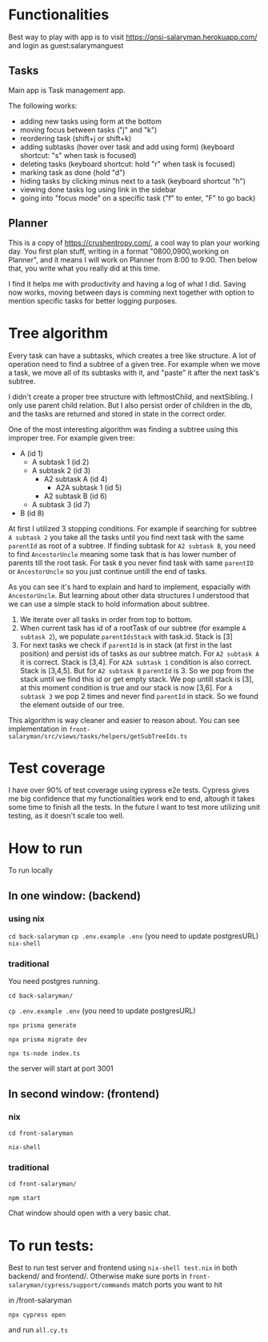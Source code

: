 # Functionalities
Best way to play with app is to visit https://qnsi-salaryman.herokuapp.com/ and login as
guest:salarymanguest

## Tasks
Main app is Task management app.

The following works:

- adding new tasks using form at the bottom
- moving focus between tasks ("j" and "k")
- reordering task (shift+j or shift+k)
- adding subtasks (hover over task and add using form) (keyboard shortcut: "s" when task is focused)
- deleting tasks (keyboard shortcut: hold "r" when task is focused)
- marking task as done (hold "d")
- hiding tasks by clicking minus next to a task (keyboard shortcut "h")
- viewing done tasks log using link in the sidebar
- going into "focus mode" on a specific task ("f" to enter, "F" to go back)

## Planner
This is a copy of https://crushentropy.com/, a cool way to plan your working day. 
You first plan stuff, writing in a format "0800,0900,working on Planner", and it means I will work on Planner from 8:00 to 9:00. Then below that, you write what you really did at this time.

I find it helps me with productivity and having a log of what I did. Saving now works, moving between days is comming next together with option to mention specific tasks for better logging purposes.

# Tree algorithm
Every task can have a subtasks, which creates a tree like structure. A lot of operation need to find a subtree of a given tree. For example when we move a task, we move all of its subtasks with it, and "paste" it after the next task's subtree.

I didn't create a proper tree structure with leftmostChild, and nextSibling. I only use parent child relation. But I also persist order of children in the db, and the tasks are returned and stored in state in the correct order.

One of the most interesting algorithm was finding a subtree using this improper tree. For example given tree:

- A (id 1)
  - A subtask 1 (id 2)
  - A subtask 2 (id 3)
     - A2 subtask A (id 4)
       - A2A subtask 1 (id 5)
     - A2 subtask B (id 6)
  - A subtask 3 (id 7)
- B (id 8)

At first I utilized 3 stopping conditions. For example if searching for subtree `A subtask 2` you take all the tasks until you find next task with the same `parentId` as root of a subtree. If finding subtask for `A2 subtask B`, you need to find `AncestorUncle` meaning some task that is has lower number of parents till the root task. For task `B` you never find task with same `parentID` or `AncestorUncle` so you just continue untill the end of tasks. 

As you can see it's hard to explain and hard to implement, espacially with `AncestorUncle`. But learning about other data structures I understood that we can use a simple stack to hold information about subtree.

1. We iterate over all tasks in order from top to bottom.
2. When current task has id of a rootTask of our subtree (for example `A subtask 2`), we populate `parentIdsStack` with task.id. Stack is [3]
3. For next tasks we check if `parentId` is in stack (at first in the last position) and persist ids of tasks as our subtree match. For `A2 subtask A` it is correct. Stack is [3,4]. For `A2A subtask 1` condition is also correct. Stack is [3,4,5]. But for `A2 subtask B` `parentId` is 3. So we pop from the stack until we find this id or get empty stack. We pop untill stack is [3], at this moment condition is true and our stack is now [3,6]. For `A subtask 3` we pop 2 times and never find `parentId` in stack. So we found the element outside of our tree. 

This algorithm is way cleaner and easier to reason about. You can see implementation in `front-salaryman/src/views/tasks/helpers/getSubTreeIds.ts`

# Test coverage
I have over 90% of test coverage using cypress e2e tests. Cypress gives me big confidence that my functionalities work end to end, altough it takes some time to finish all the tests. In the future I want to test more utilizing unit testing, as it doesn't scale too well.

# How to run
To run locally

## In one window: (backend)

###  using nix
 `cd back-salaryman`
 `cp .env.example .env`
 (you need to update postgresURL)
 `nix-shell`

### traditional

You need postgres running.

`cd back-salaryman/`

`cp .env.example .env`
 (you need to update postgresURL)

`npx prisma generate`

`npx prisma migrate dev`

`npx ts-node index.ts`

the server will start at port 3001

## In second window: (frontend)

### nix

  `cd front-salaryman`

  `nix-shell`

### traditional

`cd front-salaryman/`

`npm start`

Chat window should open with a very basic chat.

# To run tests:

Best to run test server and frontend using `nix-shell test.nix` in both backend/ and frontend/. 
Otherwise make sure ports in `front-salaryman/cypress/support/commands` match ports you want to hit

in /front-salaryman

`npx cypress open`

and run `all.cy.ts`
